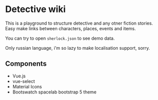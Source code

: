 # Detective wiki

This is a playground to structure detective and any otner fiction stories. Easy make links between characters, places, events and items.

You can try to open `sherlock.json` to see demo data. 

Only russian language, i'm so lazy to make localisation support, sorry.


## Components

* Vue.js
* vue-select
* Material Icons
* Bootswatch spacelab bootstrap 5 theme